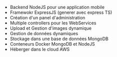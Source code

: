 - Backend NodeJS pour une application mobile
- Framewokr ExpressJS (generer avec express TS)
- Création d'un panel d'administration
- Multiple controllers pour les WebServices
- Upload et Gestion d'images dynamique
- Gestion de données dynamiques
- Stockage dans une base de données MongoDB
- Conteneurs Docker MongoDB et NodeJS
- Héberger dans le cloud AWS
